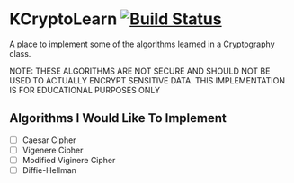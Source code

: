 # KCryptoLearn [![Build Status](https://travis-ci.org/KyleS22/KCryptoLearn.svg?branch=master)](https://travis-ci.org/KyleS22/KCryptoLearn)
A place to implement some of the algorithms learned in a Cryptography class.

NOTE: THESE ALGORITHMS ARE NOT SECURE AND SHOULD NOT BE USED TO ACTUALLY ENCRYPT SENSITIVE DATA.  THIS IMPLEMENTATION IS FOR EDUCATIONAL PURPOSES ONLY

## Algorithms I Would Like To Implement
- [ ] Caesar Cipher 
- [ ] Vigenere Cipher
- [ ] Modified Viginere Cipher
- [ ] Diffie-Hellman
